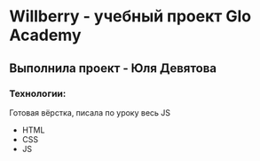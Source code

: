 # Willberry - учебный проект Glo Academy
## Выполнила проект - Юля Девятова
### Технологии:
Готовая вёрстка, писала по уроку весь JS
- HTML
- CSS
- JS
